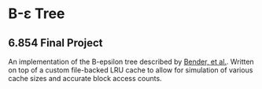 # B-ε Tree 
## 6.854 Final Project

An implementation of the B-epsilon tree described by [Bender, et al.](http://supertech.csail.mit.edu/papers/BenderFaJa15.pdf). Written on top of a custom file-backed LRU cache to allow for simulation of various cache sizes and accurate block access counts.

